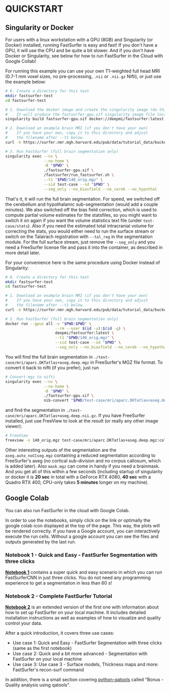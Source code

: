 # QUICKSTART

## Singularity or Docker

For users with a linux workstation with a GPU (8GB) and Singularity (or Docker) installed, running FastSurfer is easy and fast!
If you don't have a GPU, it will use the CPU and be quite a bit slower. And if you don't have Docker or Singularity, see below for how to run FastSurfer in the Cloud with Google Collab!

For running this example you can use your own T1-weighted full head MRI (0.7-1 mm voxel sizes, no pre-processing, ```.nii``` or ```.nii.gz``` Nifti), or just use the example below:

```bash
# 0. Create a directory for this test
mkdir fastsurfer-test
cd fastsurfer-test

# 1. Download the docker image and create the singularity image (do this only the first time)
#    It will produce the fastsurfer-gpu.sif singularity image file locally
singularity build fastsurfer-gpu.sif docker://deepmi/fastsurfer:latest

# 2. Download an example brain MRI (if you don't have your own)
#    If you have your own, copy it to this directory and adjust 
#    the filename after --t1 below.
curl -k https://surfer.nmr.mgh.harvard.edu/pub/data/tutorial_data/buckner_data/tutorial_subjs/140/mri/orig.mgz -o "./140_orig.mgz"

# 3. Run FastSurfer (full brain segmentation only)
singularity exec --nv \
                 --no-home \
                 -B "$PWD" \
                 ./fastsurfer-gpu.sif \
                 /fastsurfer/run_fastsurfer.sh \
                 --t1 "$PWD/140_orig.mgz" \
                 --sid test-case --sd "$PWD" \
                 --seg_only --no_biasfield --no_cereb --no_hypothal
```

That's it, it will run the full brain segmentation. For speed, we switched off the cerebellum and hypothalamic sub-segmentation (would add a couple minutes). 
We also switched off the bias field correction, which is used to compute partial volume estimates for the statsfiles, so you might want to switch it on again if you want the volume statistics text file (under ```test-case/stats```).
Also if you need the estimated total intracranial volume for correcting the stats, you would either need to run the surface stream or switch on the Talairach registration with 
```--tal_reg``` in the segmentation module. For the full surface stream, just remove the ```--seg_only``` and you need a FreeSurfer license file and pass it into the container, as described in more detail later.

For your convenience here is the same procedure using Docker instead of Singularity:

```bash
# 0. Create a directory for this test
mkdir fastsurfer-test
cd fastsurfer-test

# 1. Download an example brain MRI (if you don't have your own)
#    If you have your own, copy it to this directory and adjust 
#    the filename after --t1 below.
curl -k https://surfer.nmr.mgh.harvard.edu/pub/data/tutorial_data/buckner_data/tutorial_subjs/140/mri/orig.mgz -o "./140_orig.mgz"

# 2. Run FastSurfer (full brain segmentation only)
docker run --gpus all -v "$PWD:$PWD" \
                      --rm --user $(id -u):$(id -g) \
                      deepmi/fastsurfer:latest \
                      --t1 "$PWD/140_orig.mgz" \
                      --sid test-case --sd "$PWD" \
                      --seg_only --no_biasfield --no_cereb --no_hypothal
```

You will find the full brain segmentation in ```./test-case/mri/aparc.DKTatlas+aseg.deep.mgz``` in FreeSurfer's MGZ file format. To convert it back to nifti (if you prefer), just run

```bash
# Convert mgz to nifti
singularity exec --nv \
                 --no-home \
                 -B "$PWD" \
                 ./fastsurfer-gpu.sif \
                 nib-convert "$PWD/test-case/mri/aparc.DKTatlas+aseg.deep.mgz" "$PWD/test-case/mri/aparc.DKTatlas+aseg.deep.nii.gz"
```

and find the segmentation in ```./test-case/mri/aparc.DKTatlas+aseg.deep.nii.gz```. If you have FreeSurfer installed, just use FreeView to look at the result (or really any other image viewer):

```bash
# FreeView
freeview -v 140_orig.mgz test-case/mri/aparc.DKTatlas+aseg.deep.mgz:colormap=lut:opacity=0.2
```

Other interesting outputs of the segmentation are the ```aseg.auto_noCCseg.mgz``` containing a reduced segmentation according to FreeSurfer's aseg (no cortical sub-division and no corpus callosum, which is added later). Also ```mask.mgz``` can come in handy if you need a brainmask. And you get all of this within a few seconds (including startup of singularity or docker it is **20 sec** in total with a GeForce RTX 4080, **40 sec** with a Quadro RTX 400, CPU-only takes **5 minutes** longer on my machine).

## Google Colab

You can also run FastSurfer in the cloud with Google Colab.

In order to use the notebooks, simply click on the link or optimally the google colab icon displayed at the top of the page. This way, the plots will be rendered correctly. If you have a Google account, you can interactively execute the run cells. Without a google account you can see the files and outputs generated by the last run.

### Notebook 1 - Quick and Easy - FastSurfer Segmentation with three clicks
__[Notebook 1](https://colab.research.google.com/github/Deep-MI/FastSurfer/blob/stable/Tutorial/Tutorial_FastSurferCNN_QuickSeg.ipynb)__ contains a super quick and easy scenario in which you can run FastSurferCNN in just three clicks. You do not need any programming experience to get a segmentation in less than 60 s!

### Notebook 2 - Complete FastSurfer Tutorial
__[Notebook 2](https://colab.research.google.com/github/Deep-MI/FastSurfer/blob/stable/Tutorial/Complete_FastSurfer_Tutorial.ipynb)__ is an extended version of the first one with information about how to set up FastSurfer on your local machine. It includes detailed installation instructions as well as examples of how to visualize and quality control your data.

After a quick introduction, it covers three use cases:
- Use case 1: Quick and Easy - FastSurfer Segmentation with three clicks (same as the first notebook)
- Use case 2: Quick and a bit more advanced - Segmentation with FastSurfer on your local machine
- Use case 3: Use case 3 - Surface models, Thickness maps and more: FastSurfer's recon-surf command

In addition, there is a small section covering [python-qatools](https://github.com/Deep-MI/qatools-python) called "Bonus - Quality analysis using qatools". 



